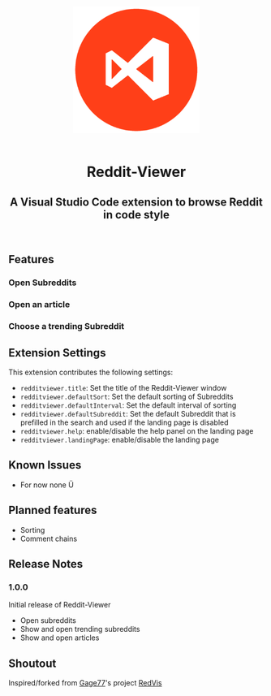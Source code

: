 </br>
<div align="center">
  <img src="public/reddit-viewer.png" alt="Logo" width="250px"></img>
</div>
</br>
<div align="center">
  <h1>Reddit-Viewer</h1>
  <h2>A Visual Studio Code extension to browse Reddit in code style</h2>
</div>
</br>


## Features

### Open Subreddits

### Open an article

### Choose a trending Subreddit

## Extension Settings

This extension contributes the following settings:

* `redditviewer.title`: Set the title of the Reddit-Viewer window
* `redditviewer.defaultSort`: Set the default sorting of Subreddits
* `redditviewer.defaultInterval`: Set the default interval of sorting
* `redditviewer.defaultSubreddit`: Set the default Subreddit that is prefilled in the search and used if the landing page is disabled
* `redditviewer.help`: enable/disable the help panel on the landing page
* `redditviewer.landingPage`: enable/disable the landing page

## Known Issues

* For now none Ü

## Planned features

* Sorting
* Comment chains

## Release Notes

### 1.0.0

Initial release of Reddit-Viewer
* Open subreddits
* Show and open trending subreddits
* Show and open articles

## Shoutout

Inspired/forked from [Gage77](https://github.com/Gage77)'s project [RedVis](https://github.com/Gage77/redvis)